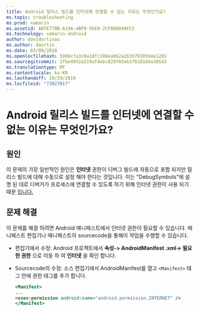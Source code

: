 ```yaml
---
title: Android 릴리스 빌드를 인터넷에 연결할 수 없는 이유는 무엇인가요?
ms.topic: troubleshooting
ms.prod: xamarin
ms.assetid: A6FE770B-A19A-4BF8-95E9-2CF880D4AFC5
ms.technology: xamarin-android
author: davidortinau
ms.author: daortin
ms.date: 03/09/2018
ms.openlocfilehash: 5996cfa3c0a18fc186ea862a2b3d7910594e1281
ms.sourcegitcommit: 2fbe4932a319af4ebc829f65eb1fb1816ba305d3
ms.translationtype: MT
ms.contentlocale: ko-KR
ms.lasthandoff: 10/29/2019
ms.locfileid: "73027017"
---
```

# <a name="why-cant-my-android-release-build-connect-to-the-internet"></a>Android 릴리스 빌드를 인터넷에 연결할 수 없는 이유는 무엇인가요?

## <a name="cause"></a>원인

이 문제의 가장 일반적인 원인은 **인터넷** 권한이 디버그 빌드에 자동으로 포함 되지만 릴리스 빌드에 대해 수동으로 설정 해야 한다는 것입니다. 이는 "DebugSymbols"에 설명 된 대로 디버거가 프로세스에 연결할 수 있도록 하기 위해 인터넷 권한이 사용 되기 때문 [입니다.](~/android/deploy-test/building-apps/build-process.md)

## <a name="fix"></a>문제 해결

이 문제를 해결 하려면 Android 매니페스트에서 인터넷 권한이 필요할 수 있습니다. 매니페스트 편집기나 매니페스트의 sourcecode을 통해이 작업을 수행할 수 있습니다.

- 편집기에서 수정: Android 프로젝트에서 **속성-> AndroidManifest .xml-> 필요한 권한** 으로 이동 하 여 **인터넷** 을 확인 합니다.

- Sourcecode의 수정: 소스 편집기에서 AndroidManifest를 열고 `<Manifest>` 태그 안에 권한 태그를 추가 합니다.

    ```xml
    <Manifest>
    ...
    <uses-permission android:name="android.permission.INTERNET" />
    </Manifest>
    ```
